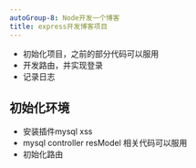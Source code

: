 ```yaml
---
autoGroup-8: Node开发一个博客
title: express开发博客项目
---
```

- 初始化项目，之前的部分代码可以服用
- 开发路由，并实现登录
- 记录日志

## 初始化环境
- 安装插件mysql xss
- mysql controller resModel 相关代码可以服用
- 初始化路由